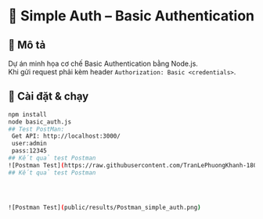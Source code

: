 # 🔑 Simple Auth – Basic Authentication

## 📌 Mô tả
Dự án minh họa cơ chế Basic Authentication bằng Node.js.  
Khi gửi request phải kèm header `Authorization: Basic <credentials>`.

## 🚀 Cài đặt & chạy
```bash
npm install
node basic_auth.js
## Test PostMan:
 Get API: http://localhost:3000/ 
 user:admin
 pass:12345
## Kết quả test Postman
![Postman Test](https://raw.githubusercontent.com/TranLePhuongKhanh-1803/simple_auth/09352af306c10dbabc29dd65819b9df2076a250a/public/results/Postman_simple_auth.png)
## Kết quả test Postman




![Postman Test](public/results/Postman_simple_auth.png)

